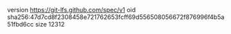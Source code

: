 version https://git-lfs.github.com/spec/v1
oid sha256:47d7cd8f2308458e721762653fcff69d556508056672f876996f4b5a51fbd6cc
size 12312
